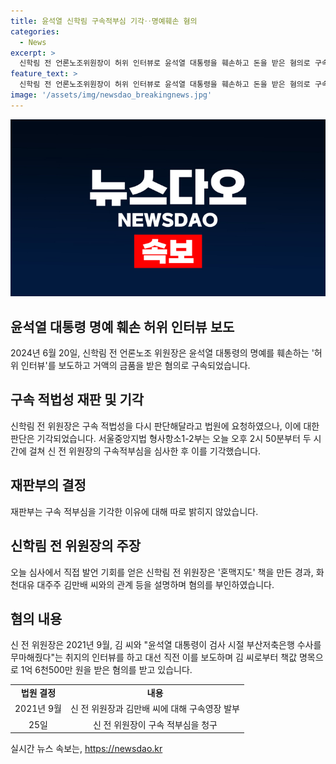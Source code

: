 ```yaml
---
title: 윤석열 신학림 구속적부심 기각‥명예훼손 혐의
categories:
  - News
excerpt: >
  신학림 전 언론노조위원장이 허위 인터뷰로 윤석열 대통령을 훼손하고 돈을 받은 혐의로 구속된 후, 구속 적법성을 다시 요청했지만 기각되었습니다. 오늘 재판부는 구속 적부심 심사를 한 뒤 요청을 기각했으며, 신 전 위원장은 혐의를 부인하며 자신의 관계를 설명했습니다. 이에 따라 신 전 위원장은 2021년 인터뷰를 통해 돈을 받은 혐의를 받고 있으며, 법원은 구속영장을 발부한 상태입니다.
feature_text: >
  신학림 전 언론노조위원장이 허위 인터뷰로 윤석열 대통령을 훼손하고 돈을 받은 혐의로 구속된 후, 구속 적법성을 다시 요청했지만 기각되었습니다. 오늘 재판부는 구속 적부심 심사를 한 뒤 요청을 기각했으며, 신 전 위원장은 혐의를 부인하며 자신의 관계를 설명했습니다. 이에 따라 신 전 위원장은 2021년 인터뷰를 통해 돈을 받은 혐의를 받고 있으며, 법원은 구속영장을 발부한 상태입니다.
image: '/assets/img/newsdao_breakingnews.jpg'
---
```


<p><img src="/assets/img/newsdao_breakingnews.jpg" alt="pcversion 속보" /></p>

<h2 data-ke-size="size26">윤석열 대통령 명예 훼손 허위 인터뷰 보도</h2>

<p data-ke-size="size16">2024년 6월 20일, 신학림 전 언론노조 위원장은 윤석열 대통령의 명예를 훼손하는 '허위 인터뷰'를 보도하고 거액의 금품을 받은 혐의로 구속되었습니다.</p>

<h2 data-ke-size="size26">구속 적법성 재판 및 기각</h2>

<p data-ke-size="size16">신학림 전 위원장은 구속 적법성을 다시 판단해달라고 법원에 요청하였으나, 이에 대한 판단은 기각되었습니다. 서울중앙지법 형사항소1-2부는 오늘 오후 2시 50분부터 두 시간에 걸쳐 신 전 위원장의 구속적부심을 심사한 후 이를 기각했습니다.</p>

<h2 data-ke-size="size26">재판부의 결정</h2>

<p data-ke-size="size16">재판부는 구속 적부심을 기각한 이유에 대해 따로 밝히지 않았습니다.</p>

<h2 data-ke-size="size26">신학림 전 위원장의 주장</h2>

<p data-ke-size="size16">오늘 심사에서 직접 발언 기회를 얻은 신학림 전 위원장은 '혼맥지도' 책을 만든 경과, 화천대유 대주주 김만배 씨와의 관계 등을 설명하며 혐의를 부인하였습니다.</p>

<h2 data-ke-size="size26">혐의 내용</h2>

<p data-ke-size="size16">신 전 위원장은 2021년 9월, 김 씨와 "윤석열 대통령이 검사 시절 부산저축은행 수사를 무마해줬다"는 취지의 인터뷰를 하고 대선 직전 이를 보도하며 김 씨로부터 책값 명목으로 1억 6천500만 원을 받은 혐의를 받고 있습니다.</p>

<table>
    <tbody>
        <tr>
            <td style="text-align: center; height: 17px;"><b>법원 결정</b></td>
            <td style="text-align: center; height: 17px;"><b>내용</b></td>
        </tr>
        <tr>
            <td style="text-align: center; height: 17px;">2021년 9월</td>
            <td style="text-align: center; height: 17px;">신 전 위원장과 김만배 씨에 대해 구속영장 발부</td>
        </tr>
        <tr>
            <td style="text-align: center; height: 17px;">25일</td>
            <td style="text-align: center; height: 17px;">신 전 위원장이 구속 적부심을 청구</td>
        </tr>
    </tbody>
</table>
실시간 뉴스 속보는, <a href="https://newsdao.kr" rel="dofollow">https://newsdao.kr</a>


